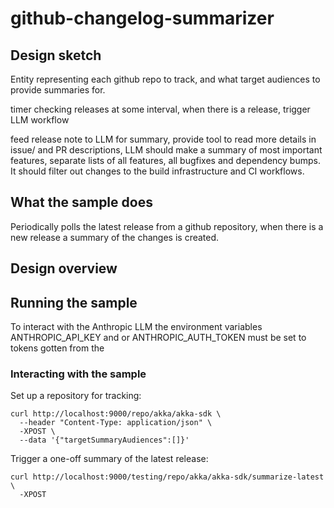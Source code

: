 # github-changelog-summarizer


## Design sketch

Entity representing each github repo to track, and what target audiences to provide summaries for.

timer checking releases at some interval, when there is a release, trigger LLM workflow

feed release note to LLM for summary, provide tool to read more details in issue/ and PR descriptions, 
LLM should make a summary of most important features, separate lists of all features, all bugfixes and dependency bumps. 
It should filter out changes to the build infrastructure and CI workflows.


## What the sample does

Periodically polls the latest release from a github repository, when there is a new release
a summary of the changes is created.

## Design overview

## Running the sample

To interact with the Anthropic LLM the environment variables ANTHROPIC_API_KEY and or ANTHROPIC_AUTH_TOKEN must be set
to tokens gotten from the 


### Interacting with the sample

Set up a repository for tracking:

```shell
curl http://localhost:9000/repo/akka/akka-sdk \
  --header "Content-Type: application/json" \
  -XPOST \
  --data '{"targetSummaryAudiences":[]}'
```

Trigger a one-off summary of the latest release:

```shell
curl http://localhost:9000/testing/repo/akka/akka-sdk/summarize-latest \
  -XPOST
```